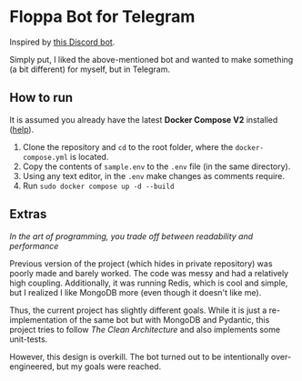 # Floppa Bot for Telegram

Inspired by [this Discord bot](https://github.com/htmlcsjs/CoffeeFloppa).

Simply put, I liked the above-mentioned bot and wanted to make something (a bit different) for myself, but in Telegram.

## How to run

It is assumed you already have the latest **Docker Compose V2** installed ([help](https://docs.docker.com/compose/)).

1. Clone the repository and `cd` to the root folder, where the `docker-compose.yml` is located.
2. Copy the contents of `sample.env` to the `.env` file (in the same directory).
3. Using any text editor, in the `.env` make changes as comments require.
4. Run `sudo docker compose up -d --build`

## Extras

*In the art of programming, you trade off between readability and performance*

Previous version of the project (which hides in private repository) was poorly made and barely worked.
The code was messy and had a relatively high coupling. Additionally, it was running Redis,
which is cool and simple, but I realized I like MongoDB more (even though it doesn't like me).

Thus, the current project has slightly different goals. While it is just a re-implementation of the same bot
but with MongoDB and Pydantic, this project tries to follow *The Clean Architecture*
and also implements some unit-tests.

However, this design is overkill.
The bot turned out to be intentionally over-engineered, but my goals were reached.
